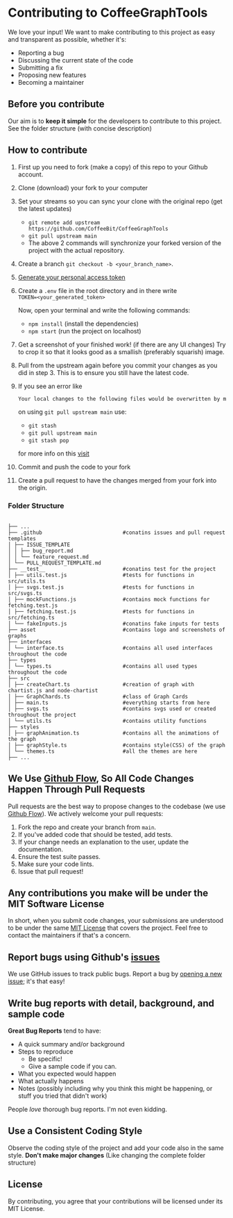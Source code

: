# Contributing to CoffeeGraphTools

We love your input! We want to make contributing to this project as easy and transparent as possible, whether it's:

- Reporting a bug
- Discussing the current state of the code
- Submitting a fix
- Proposing new features
- Becoming a maintainer

## Before you contribute

Our aim is to **keep it simple** for the developers to contribute to this project. See the folder structure (with concise description)

## How to contribute

1. First up you need to fork (make a copy) of this repo to your Github account.

2. Clone (download) your fork to your computer

3. Set your streams so you can sync your clone with the original repo (get the latest updates)

   - `git remote add upstream https://github.com/CoffeeBit/CoffeeGraphTools`
   - `git pull upstream main`
   - The above 2 commands will synchronize your forked version of the project with the actual repository.

4. Create a branch `git checkout -b <your_branch_name>`.

5. [Generate your personal access token](https://github.com/settings/tokens)

6. Create a `.env` file in the root directory and in there write  
   `TOKEN=<your_generated_token>`

   Now, open your terminal and write the following commands:

   - `npm install` (install the dependencies)
   - `npm start` (run the project on localhost)

7. Get a screenshot of your finished work! (if there are any UI changes) Try to crop it so that it looks good as a smallish (preferably squarish) image.

8. Pull from the upstream again before you commit your changes as you did in step 3. This is to ensure you still have the latest code.

9. If you see an error like

   ```md
   Your local changes to the following files would be overwritten by merge. Please commit your changes or stash them before you merge
   ```

   on using `git pull upstream main` use:

   - `git stash`
   - `git pull upstream main`
   - `git stash pop`

   for more info on this [visit](https://bluecast.tech/blog/git-stash/)

10. Commit and push the code to your fork

11. Create a pull request to have the changes merged from your fork into the origin.

### Folder Structure

```

├── ...
├── .github                          #conatins issues and pull request templates
│ ├── ISSUE_TEMPLATE
│ │ ├── bug_report.md
│ │ └── feature_request.md
│ └── PULL_REQUEST_TEMPLATE.md
├── __test__                         #conatins test for the project
│ ├── utils.test.js                  #tests for functions in src/utils.ts
│ ├── svgs.test.js                   #tests for functions in src/svgs.ts
│ ├── mockFunctions.js               #contains mock functions for fetching.test.js
│ ├── fetching.test.js               #tests for functions in src/fetching.ts
│ └── fakeInputs.js                  #conatins fake inputs for tests
├── asset                            #contains logo and screenshots of graphs
├── interfaces
│ └── interface.ts                   #contains all used interfaces throughout the code
├── types
│ └── types.ts                       #contains all used types throughout the code
├── src
│ ├── createChart.ts                 #creation of graph with chartist.js and node-chartist
│ ├── GraphChards.ts                 #class of Graph Cards
│ ├── main.ts                        #everything starts from here
│ ├── svgs.ts                        #contains svgs used or created throughout the project
│ └── utils.ts                       #contains utility functions
├── styles
│ ├── graphAnimation.ts              #contains all the animations of the graph
│ ├── graphStyle.ts                  #contains style(CSS) of the graph
│ └── themes.ts                      #all the themes are here
├── ...

```

## We Use [Github Flow](https://guides.github.com/introduction/flow/index.html), So All Code Changes Happen Through Pull Requests

Pull requests are the best way to propose changes to the codebase (we use [Github Flow](https://guides.github.com/introduction/flow/index.html)). We actively welcome your pull requests:

1. Fork the repo and create your branch from `main`.
2. If you've added code that should be tested, add tests.
3. If your change needs an explanation to the user, update the documentation.
4. Ensure the test suite passes.
5. Make sure your code lints.
6. Issue that pull request!

## Any contributions you make will be under the MIT Software License

In short, when you submit code changes, your submissions are understood to be under the same [MIT License](http://choosealicense.com/licenses/mit/) that covers the project. Feel free to contact the maintainers if that's a concern.

## Report bugs using Github's [issues](../../issues)

We use GitHub issues to track public bugs. Report a bug by [opening a new issue](../../issues); it's that easy!

## Write bug reports with detail, background, and sample code

**Great Bug Reports** tend to have:

- A quick summary and/or background
- Steps to reproduce
  - Be specific!
  - Give a sample code if you can.
- What you expected would happen
- What actually happens
- Notes (possibly including why you think this might be happening, or stuff you tried that didn't work)

People _love_ thorough bug reports. I'm not even kidding.

## Use a Consistent Coding Style

Observe the coding style of the project and add your code also in the same style.
**Don't make major changes** (Like changing the complete folder structure)

## License

By contributing, you agree that your contributions will be licensed under its MIT License.
